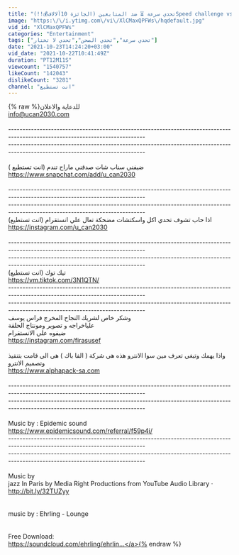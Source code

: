 ```yaml
---
title: "تحدي سرعة ⏳ ضد المتابعين (الجائزة 10آلالاف💰!!)Speed challenge vs viewers 10K reward"
image: "https:\/\/i.ytimg.com\/vi\/XlCMaxQPFWs\/hqdefault.jpg"
vid_id: "XlCMaxQPFWs"
categories: "Entertainment"
tags: ["تحدي سرعة","تحدي الصحن","تحدي لا تختار"]
date: "2021-10-23T14:24:20+03:00"
vid_date: "2021-10-22T10:41:49Z"
duration: "PT12M11S"
viewcount: "1540757"
likeCount: "142043"
dislikeCount: "3281"
channel: "انت تستطيع"
---
```

{% raw %}للدعاية والاعلان <br />info@ucan2030.com<br /><br />------------------------------------------------------------------------------------------------------------------------------<br />------------------------------------------------------------------------------------------------------------------------------<br /><br />ضيفني سناب شات صدقني ماراح تندم  (انت تستطيع )<br /><a rel="nofollow" target="blank" href="https://www.snapchat.com/add/u_can2030">https://www.snapchat.com/add/u_can2030</a><br /><br />------------------------------------------------------------------------------------------------------------------------------<br />------------------------------------------------------------------------------------------------------------------------------<br />اذا حاب تشوف تحدي اكل واسكتشات مضحكة  تعال علي انستقرام             (انت تستطيع)  <br /><a rel="nofollow" target="blank" href="https://instagram.com/u_can2030">https://instagram.com/u_can2030</a><br /><br />------------------------------------------------------------------------------------------------------------------------------<br />------------------------------------------------------------------------------------------------------------------------------<br />تيك توك (انت تستطيع) <br /><a rel="nofollow" target="blank" href="https://vm.tiktok.com/3N1QTN/">https://vm.tiktok.com/3N1QTN/</a><br />------------------------------------------------------------------------------------------------------------------------------<br />------------------------------------------------------------------------------------------------------------------------------<br />وشكر خاص لشريك النجاح المخرج فراس يوسف <br />علياخراجه و تصوير ومونتاج الحلقة  <br />ضيفوه علي الانستقرام <br /><a rel="nofollow" target="blank" href="https://instagram.com/firasusef">https://instagram.com/firasusef</a><br /><br />واذا يهمك وتبغي تعرف مين سوا الانترو هذه هي شركة ( الفا باك  ) هي الي قامت بتنفيذ وتصميم الانترو<br /><a rel="nofollow" target="blank" href="https://www.alphapack-sa.com">https://www.alphapack-sa.com</a><br /> <br />------------------------------------------------------------------------------------------------------------------------------<br />------------------------------------------------------------------------------------------------------------------------------<br /><br />Music by : Epidemic sound<br /><a rel="nofollow" target="blank" href="https://www.epidemicsound.com/referral/f59p4i/">https://www.epidemicsound.com/referral/f59p4i/</a><br />------------------------------------------------------------------------------------------------------------------------------<br />------------------------------------------------------------------------------------------------------------------------------<br /><br /> Music by <br />jazz In Paris by Media Right Productions from YouTube Audio Library · <a rel="nofollow" target="blank" href="http://bit.ly/32TUZyy">http://bit.ly/32TUZyy</a><br /><br /><br />music by :  Ehrling - Lounge <br /><br /><br />Free Download:<br /><a rel="nofollow" target="blank" href="https://soundcloud.com/ehrling/ehrlin...">https://soundcloud.com/ehrling/ehrlin...</a>{% endraw %}
